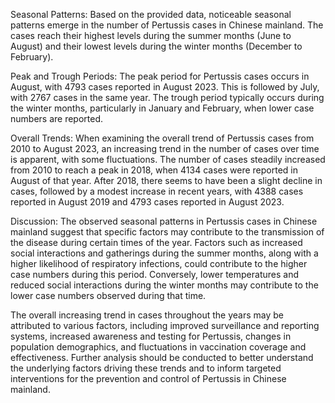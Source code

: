 Seasonal Patterns:
Based on the provided data, noticeable seasonal patterns emerge in the number of Pertussis cases in Chinese mainland. The cases reach their highest levels during the summer months (June to August) and their lowest levels during the winter months (December to February).

Peak and Trough Periods:
The peak period for Pertussis cases occurs in August, with 4793 cases reported in August 2023. This is followed by July, with 2767 cases in the same year. The trough period typically occurs during the winter months, particularly in January and February, when lower case numbers are reported.

Overall Trends:
When examining the overall trend of Pertussis cases from 2010 to August 2023, an increasing trend in the number of cases over time is apparent, with some fluctuations. The number of cases steadily increased from 2010 to reach a peak in 2018, when 4134 cases were reported in August of that year. After 2018, there seems to have been a slight decline in cases, followed by a modest increase in recent years, with 4388 cases reported in August 2019 and 4793 cases reported in August 2023.

Discussion:
The observed seasonal patterns in Pertussis cases in Chinese mainland suggest that specific factors may contribute to the transmission of the disease during certain times of the year. Factors such as increased social interactions and gatherings during the summer months, along with a higher likelihood of respiratory infections, could contribute to the higher case numbers during this period. Conversely, lower temperatures and reduced social interactions during the winter months may contribute to the lower case numbers observed during that time.

The overall increasing trend in cases throughout the years may be attributed to various factors, including improved surveillance and reporting systems, increased awareness and testing for Pertussis, changes in population demographics, and fluctuations in vaccination coverage and effectiveness. Further analysis should be conducted to better understand the underlying factors driving these trends and to inform targeted interventions for the prevention and control of Pertussis in Chinese mainland.
